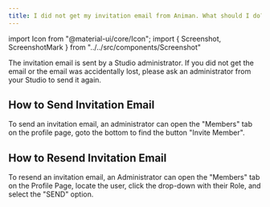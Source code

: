 ```yaml
---
title: I did not get my invitation email from Animan. What should I do?
---
```

import Icon from "@material-ui/core/Icon";
import { Screenshot, ScreenshotMark } from "../../src/components/Screenshot"

The invitation email is sent by a Studio administrator. If you did not get the email or the email was accidentally lost, please ask an administrator from your Studio to send it again.

## How to Send Invitation Email

To send an invitation email, an administrator can open the "Members" tab on the profile page,
goto the bottom to find the button "Invite Member".

<Screenshot image="/screenshot/profile_members.png">
  <ScreenshotMark x="15%" y="85%" width="25%" height="12%" textPosition="right" borderRadius="10px">
  </ScreenshotMark>
</Screenshot>


## How to Resend Invitation Email

To resend an invitation email, an Administrator can open the "Members" tab on the Profile Page, locate the user, click the drop-down with their Role, and select the "SEND" option.

<Screenshot image="/screenshot/profile_member_resend_email.png">
  <ScreenshotMark x="79%" y="55.5%" width="22%" height="12%" textPosition="right" borderRadius="10px">
  </ScreenshotMark>
</Screenshot>

<Screenshot image="/screenshot/profile_member_resend_email_menu.png">
  <ScreenshotMark x="79%" y="49%" width="22%" height="11%" textPosition="right" borderRadius="10px">
  </ScreenshotMark>
</Screenshot>